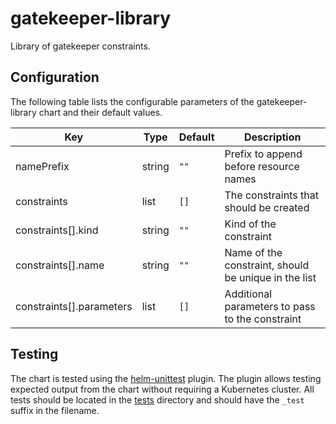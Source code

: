 # gatekeeper-library
Library of gatekeeper constraints.

## Configuration
The following table lists the configurable parameters of the gatekeeper-library chart and their default values.

| Key | Type | Default | Description |
|-----|------|---------|-------------|
| namePrefix | string | `""` | Prefix to append before resource names |
| constraints | list | `[]` | The constraints that should be created |
| constraints[].kind | string | `""` | Kind of the constraint |
| constraints[].name | string | `""` | Name of the constraint, should be unique in the list |
| constraints[].parameters | list | `[]` | Additional parameters to pass to the constraint |

## Testing
The chart is tested using the [helm-unittest](https://github.com/quintush/helm-unittest) plugin. The plugin allows
testing expected output from the chart without requiring a Kubernetes cluster. All tests should be located in the
[tests](./tests) directory and should have the `_test` suffix in the filename.
